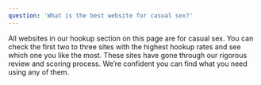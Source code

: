 ```yaml
---
question: 'What is the best website for casual sex?'
---
```


All websites in our hookup section on this page are for casual sex. You can check the first two to three sites with the highest hookup rates and see which one you like the most. These sites have gone through our rigorous review and scoring process. We’re confident you can find what you need using any of them.
